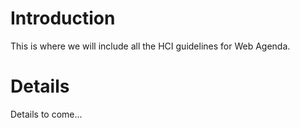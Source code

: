 # Introduction #

This is where we will include all the HCI guidelines for Web Agenda.


# Details #

Details to come...